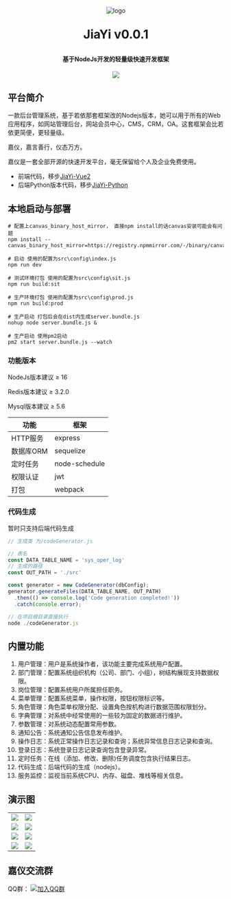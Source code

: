 <p align="center">
	<img alt="logo" src="https://oscimg.oschina.net/oscnet/up-8342b0ad86a8badcc3377fde944be6dc35e.png">
</p>
<h1 align="center" style="margin: 30px 0 30px; font-weight: bold;">JiaYi v0.0.1</h1>
<h4 align="center">基于NodeJs开发的轻量级快速开发框架</h4>
<p align="center">
	<a href="https://gitee.com/auhgnep/JiaYi-NodeJs/blob/master/LICENSE"><img src="https://img.shields.io/github/license/mashape/apistatus.svg"></a>
</p>



## 平台简介

一款后台管理系统，基于若依那套框架改的Nodejs版本，她可以用于所有的Web应用程序，如网站管理后台，网站会员中心，CMS，CRM，OA。这套框架会比若依更简便，更轻量级。

嘉仪，嘉言善行，仪态万方。

嘉仪是一套全部开源的快速开发平台，毫无保留给个人及企业免费使用。

* 前端代码，移步[JiaYi-Vue2](https://gitee.com/auhgnep/JiaYi-Vue-Element)
* 后端Python版本代码，移步[JiaYi-Python](https://gitee.com/auhgnep/JiaYi-Python)



## 本地启动与部署

```shell
# 配置上canvas_binary_host_mirror， 直接npm install的话canvas安装可能会有问题
npm install --canvas_binary_host_mirror=https://registry.npmmirror.com/-/binary/canvas

# 启动 使用的配置为src\config\index.js
npm run dev

# 测试环境打包 使用的配置为src\config\sit.js
npm run build:sit

# 生产环境打包 使用的配置为src\config\prod.js
npm run build:prod

# 生产启动 打包后会在dist内生成server.bundle.js
nohup node server.bundle.js &

# 生产启动 使用pm2启动
pm2 start server.bundle.js --watch
```



### 功能版本

NodeJs版本建议 ≥ 16

Redis版本建议 ≥ 3.2.0

Mysql版本建议 ≥ 5.6

| 功能      | 框架          |
| --------- | ------------- |
| HTTP服务  | express       |
| 数据库ORM | sequelize     |
| 定时任务  | node-schedule |
| 权限认证  | jwt           |
| 打包      | webpack       |



### 代码生成

暂时只支持后端代码生成

```javascript
// 生成类 为/codeGenerator.js

// 表名
const DATA_TABLE_NAME = 'sys_oper_log'
// 生成的路径
const OUT_PATH = './src'

const generator = new CodeGenerator(dbConfig);
generator.generateFiles(DATA_TABLE_NAME, OUT_PATH)
  .then(() => console.log('Code generation completed!'))
  .catch(console.error);

// 在项目根目录直接执行
node ./codeGenerator.js
```



## 内置功能

1.  用户管理：用户是系统操作者，该功能主要完成系统用户配置。
2.  部门管理：配置系统组织机构（公司、部门、小组），树结构展现支持数据权限。
3.  岗位管理：配置系统用户所属担任职务。
4.  菜单管理：配置系统菜单，操作权限，按钮权限标识等。
5.  角色管理：角色菜单权限分配、设置角色按机构进行数据范围权限划分。
6.  字典管理：对系统中经常使用的一些较为固定的数据进行维护。
7.  参数管理：对系统动态配置常用参数。
8.  通知公告：系统通知公告信息发布维护。
9.  操作日志：系统正常操作日志记录和查询；系统异常信息日志记录和查询。
10. 登录日志：系统登录日志记录查询包含登录异常。
12. 定时任务：在线（添加、修改、删除)任务调度包含执行结果日志。
13. 代码生成：后端代码的生成（nodejs）。
15. 服务监控：监视当前系统CPU、内存、磁盘、堆栈等相关信息。

## 演示图

<table>
    <tr>
        <td><img src="https://oscimg.oschina.net/oscnet/up-a3ecb35455da01cd8ba0f6756f75ecb924e.png"/></td>
        <td><img src="https://oscimg.oschina.net/oscnet/up-535edbb5423f48e9f3232bc009562e85975.png"/></td>
    </tr>
    <tr>
        <td><img src="https://oscimg.oschina.net/oscnet/up-9031bda256fa07d4fd42157c0445c6a71a0.png"/></td>
        <td><img src="https://oscimg.oschina.net/oscnet/up-cb66c7c63800feb63316ec7797e4f82d26f.png"/></td>
    </tr>
    <tr>
        <td><img src="https://oscimg.oschina.net/oscnet/up-707adc44b0da0f56d856253683f9100e262.png"/></td>
        <td><img src="https://oscimg.oschina.net/oscnet/up-a09b55594b6d0eb5cfdfb2ce532ba1633ae.png"/></td>
    </tr>
	<tr>
        <td><img src="https://oscimg.oschina.net/oscnet/up-b157f3ea3d7beb1f17f748da89cecf3a199.png"/></td>
        <td><img src="https://oscimg.oschina.net/oscnet/up-bcc62880604e6758d04aaf13da0a3b4fe27.png"/></td>
    </tr>
</table>



## 嘉仪交流群

QQ群： [![加入QQ群](https://img.shields.io/badge/645103562-blue.svg)](https://qm.qq.com/q/Ssvbr5dcIy)